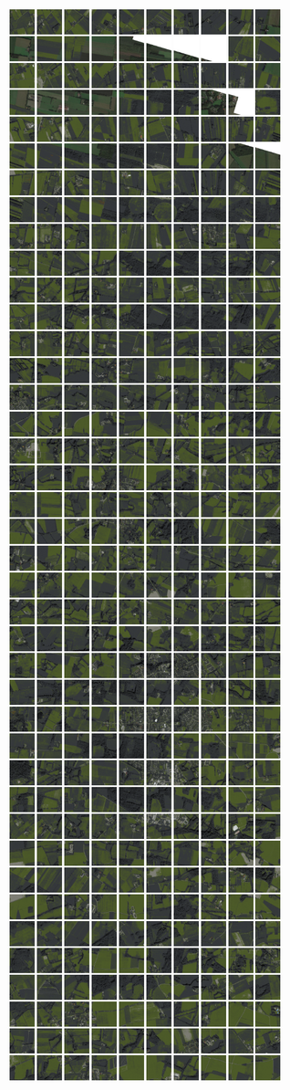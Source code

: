 <html>
<div>
<img src="https://github.com/HakkaTjakka/NL_TILE_MAP/blob/main/18/645/-1047/r.6450.-10470.png" height="44" width="44">
<img src="https://github.com/HakkaTjakka/NL_TILE_MAP/blob/main/18/645/-1047/r.6451.-10470.png" height="44" width="44">
<img src="https://github.com/HakkaTjakka/NL_TILE_MAP/blob/main/18/645/-1047/r.6452.-10470.png" height="44" width="44">
<img src="https://github.com/HakkaTjakka/NL_TILE_MAP/blob/main/18/645/-1047/r.6453.-10470.png" height="44" width="44">
<img src="https://github.com/HakkaTjakka/NL_TILE_MAP/blob/main/18/645/-1047/r.6454.-10470.png" height="44" width="44">
<img src="https://github.com/HakkaTjakka/NL_TILE_MAP/blob/main/18/645/-1047/r.6455.-10470.png" height="44" width="44">
<img src="https://github.com/HakkaTjakka/NL_TILE_MAP/blob/main/18/645/-1047/r.6456.-10470.png" height="44" width="44">
<img src="https://github.com/HakkaTjakka/NL_TILE_MAP/blob/main/18/645/-1047/r.6457.-10470.png" height="44" width="44">
<img src="https://github.com/HakkaTjakka/NL_TILE_MAP/blob/main/18/645/-1047/r.6458.-10470.png" height="44" width="44">
<img src="https://github.com/HakkaTjakka/NL_TILE_MAP/blob/main/18/645/-1047/r.6459.-10470.png" height="44" width="44">
<img src="https://github.com/HakkaTjakka/NL_TILE_MAP/blob/main/18/646/-1047/r.6460.-10470.png" height="44" width="44">
<img src="https://github.com/HakkaTjakka/NL_TILE_MAP/blob/main/18/646/-1047/r.6461.-10470.png" height="44" width="44">
<img src="https://github.com/HakkaTjakka/NL_TILE_MAP/blob/main/18/646/-1047/r.6462.-10470.png" height="44" width="44">
<img src="https://github.com/HakkaTjakka/NL_TILE_MAP/blob/main/18/646/-1047/r.6463.-10470.png" height="44" width="44">
<img src="https://github.com/HakkaTjakka/NL_TILE_MAP/blob/main/18/646/-1047/r.6464.-10470.png" height="44" width="44">
<img src="https://github.com/HakkaTjakka/NL_TILE_MAP/blob/main/18/646/-1047/r.6465.-10470.png" height="44" width="44">
<img src="https://github.com/HakkaTjakka/NL_TILE_MAP/blob/main/18/646/-1047/r.6466.-10470.png" height="44" width="44">
<img src="https://github.com/HakkaTjakka/NL_TILE_MAP/blob/main/18/646/-1047/r.6467.-10470.png" height="44" width="44">
<img src="https://github.com/HakkaTjakka/NL_TILE_MAP/blob/main/18/646/-1047/r.6468.-10470.png" height="44" width="44">
<img src="https://github.com/HakkaTjakka/NL_TILE_MAP/blob/main/18/646/-1047/r.6469.-10470.png" height="44" width="44">
<br>
<img src="https://github.com/HakkaTjakka/NL_TILE_MAP/blob/main/18/645/-1047/r.6450.-10469.png" height="44" width="44">
<img src="https://github.com/HakkaTjakka/NL_TILE_MAP/blob/main/18/645/-1047/r.6451.-10469.png" height="44" width="44">
<img src="https://github.com/HakkaTjakka/NL_TILE_MAP/blob/main/18/645/-1047/r.6452.-10469.png" height="44" width="44">
<img src="https://github.com/HakkaTjakka/NL_TILE_MAP/blob/main/18/645/-1047/r.6453.-10469.png" height="44" width="44">
<img src="https://github.com/HakkaTjakka/NL_TILE_MAP/blob/main/18/645/-1047/r.6454.-10469.png" height="44" width="44">
<img src="https://github.com/HakkaTjakka/NL_TILE_MAP/blob/main/18/645/-1047/r.6455.-10469.png" height="44" width="44">
<img src="https://github.com/HakkaTjakka/NL_TILE_MAP/blob/main/18/645/-1047/r.6456.-10469.png" height="44" width="44">
<img src="https://github.com/HakkaTjakka/NL_TILE_MAP/blob/main/18/645/-1047/r.6457.-10469.png" height="44" width="44">
<img src="https://github.com/HakkaTjakka/NL_TILE_MAP/blob/main/18/645/-1047/r.6458.-10469.png" height="44" width="44">
<img src="https://github.com/HakkaTjakka/NL_TILE_MAP/blob/main/18/645/-1047/r.6459.-10469.png" height="44" width="44">
<img src="https://github.com/HakkaTjakka/NL_TILE_MAP/blob/main/18/646/-1047/r.6460.-10469.png" height="44" width="44">
<img src="https://github.com/HakkaTjakka/NL_TILE_MAP/blob/main/18/646/-1047/r.6461.-10469.png" height="44" width="44">
<img src="https://github.com/HakkaTjakka/NL_TILE_MAP/blob/main/18/646/-1047/r.6462.-10469.png" height="44" width="44">
<img src="https://github.com/HakkaTjakka/NL_TILE_MAP/blob/main/18/646/-1047/r.6463.-10469.png" height="44" width="44">
<img src="https://github.com/HakkaTjakka/NL_TILE_MAP/blob/main/18/646/-1047/r.6464.-10469.png" height="44" width="44">
<img src="https://github.com/HakkaTjakka/NL_TILE_MAP/blob/main/18/646/-1047/r.6465.-10469.png" height="44" width="44">
<img src="https://github.com/HakkaTjakka/NL_TILE_MAP/blob/main/18/646/-1047/r.6466.-10469.png" height="44" width="44">
<img src="https://github.com/HakkaTjakka/NL_TILE_MAP/blob/main/18/646/-1047/r.6467.-10469.png" height="44" width="44">
<img src="https://github.com/HakkaTjakka/NL_TILE_MAP/blob/main/18/646/-1047/r.6468.-10469.png" height="44" width="44">
<img src="https://github.com/HakkaTjakka/NL_TILE_MAP/blob/main/18/646/-1047/r.6469.-10469.png" height="44" width="44">
<br>
<img src="https://github.com/HakkaTjakka/NL_TILE_MAP/blob/main/18/645/-1047/r.6450.-10468.png" height="44" width="44">
<img src="https://github.com/HakkaTjakka/NL_TILE_MAP/blob/main/18/645/-1047/r.6451.-10468.png" height="44" width="44">
<img src="https://github.com/HakkaTjakka/NL_TILE_MAP/blob/main/18/645/-1047/r.6452.-10468.png" height="44" width="44">
<img src="https://github.com/HakkaTjakka/NL_TILE_MAP/blob/main/18/645/-1047/r.6453.-10468.png" height="44" width="44">
<img src="https://github.com/HakkaTjakka/NL_TILE_MAP/blob/main/18/645/-1047/r.6454.-10468.png" height="44" width="44">
<img src="https://github.com/HakkaTjakka/NL_TILE_MAP/blob/main/18/645/-1047/r.6455.-10468.png" height="44" width="44">
<img src="https://github.com/HakkaTjakka/NL_TILE_MAP/blob/main/18/645/-1047/r.6456.-10468.png" height="44" width="44">
<img src="https://github.com/HakkaTjakka/NL_TILE_MAP/blob/main/18/645/-1047/r.6457.-10468.png" height="44" width="44">
<img src="https://github.com/HakkaTjakka/NL_TILE_MAP/blob/main/18/645/-1047/r.6458.-10468.png" height="44" width="44">
<img src="https://github.com/HakkaTjakka/NL_TILE_MAP/blob/main/18/645/-1047/r.6459.-10468.png" height="44" width="44">
<img src="https://github.com/HakkaTjakka/NL_TILE_MAP/blob/main/18/646/-1047/r.6460.-10468.png" height="44" width="44">
<img src="https://github.com/HakkaTjakka/NL_TILE_MAP/blob/main/18/646/-1047/r.6461.-10468.png" height="44" width="44">
<img src="https://github.com/HakkaTjakka/NL_TILE_MAP/blob/main/18/646/-1047/r.6462.-10468.png" height="44" width="44">
<img src="https://github.com/HakkaTjakka/NL_TILE_MAP/blob/main/18/646/-1047/r.6463.-10468.png" height="44" width="44">
<img src="https://github.com/HakkaTjakka/NL_TILE_MAP/blob/main/18/646/-1047/r.6464.-10468.png" height="44" width="44">
<img src="https://github.com/HakkaTjakka/NL_TILE_MAP/blob/main/18/646/-1047/r.6465.-10468.png" height="44" width="44">
<img src="https://github.com/HakkaTjakka/NL_TILE_MAP/blob/main/18/646/-1047/r.6466.-10468.png" height="44" width="44">
<img src="https://github.com/HakkaTjakka/NL_TILE_MAP/blob/main/18/646/-1047/r.6467.-10468.png" height="44" width="44">
<img src="https://github.com/HakkaTjakka/NL_TILE_MAP/blob/main/18/646/-1047/r.6468.-10468.png" height="44" width="44">
<img src="https://github.com/HakkaTjakka/NL_TILE_MAP/blob/main/18/646/-1047/r.6469.-10468.png" height="44" width="44">
<br>
<img src="https://github.com/HakkaTjakka/NL_TILE_MAP/blob/main/18/645/-1047/r.6450.-10467.png" height="44" width="44">
<img src="https://github.com/HakkaTjakka/NL_TILE_MAP/blob/main/18/645/-1047/r.6451.-10467.png" height="44" width="44">
<img src="https://github.com/HakkaTjakka/NL_TILE_MAP/blob/main/18/645/-1047/r.6452.-10467.png" height="44" width="44">
<img src="https://github.com/HakkaTjakka/NL_TILE_MAP/blob/main/18/645/-1047/r.6453.-10467.png" height="44" width="44">
<img src="https://github.com/HakkaTjakka/NL_TILE_MAP/blob/main/18/645/-1047/r.6454.-10467.png" height="44" width="44">
<img src="https://github.com/HakkaTjakka/NL_TILE_MAP/blob/main/18/645/-1047/r.6455.-10467.png" height="44" width="44">
<img src="https://github.com/HakkaTjakka/NL_TILE_MAP/blob/main/18/645/-1047/r.6456.-10467.png" height="44" width="44">
<img src="https://github.com/HakkaTjakka/NL_TILE_MAP/blob/main/18/645/-1047/r.6457.-10467.png" height="44" width="44">
<img src="https://github.com/HakkaTjakka/NL_TILE_MAP/blob/main/18/645/-1047/r.6458.-10467.png" height="44" width="44">
<img src="https://github.com/HakkaTjakka/NL_TILE_MAP/blob/main/18/645/-1047/r.6459.-10467.png" height="44" width="44">
<img src="https://github.com/HakkaTjakka/NL_TILE_MAP/blob/main/18/646/-1047/r.6460.-10467.png" height="44" width="44">
<img src="https://github.com/HakkaTjakka/NL_TILE_MAP/blob/main/18/646/-1047/r.6461.-10467.png" height="44" width="44">
<img src="https://github.com/HakkaTjakka/NL_TILE_MAP/blob/main/18/646/-1047/r.6462.-10467.png" height="44" width="44">
<img src="https://github.com/HakkaTjakka/NL_TILE_MAP/blob/main/18/646/-1047/r.6463.-10467.png" height="44" width="44">
<img src="https://github.com/HakkaTjakka/NL_TILE_MAP/blob/main/18/646/-1047/r.6464.-10467.png" height="44" width="44">
<img src="https://github.com/HakkaTjakka/NL_TILE_MAP/blob/main/18/646/-1047/r.6465.-10467.png" height="44" width="44">
<img src="https://github.com/HakkaTjakka/NL_TILE_MAP/blob/main/18/646/-1047/r.6466.-10467.png" height="44" width="44">
<img src="https://github.com/HakkaTjakka/NL_TILE_MAP/blob/main/18/646/-1047/r.6467.-10467.png" height="44" width="44">
<img src="https://github.com/HakkaTjakka/NL_TILE_MAP/blob/main/18/646/-1047/r.6468.-10467.png" height="44" width="44">
<img src="https://github.com/HakkaTjakka/NL_TILE_MAP/blob/main/18/646/-1047/r.6469.-10467.png" height="44" width="44">
<br>
<img src="https://github.com/HakkaTjakka/NL_TILE_MAP/blob/main/18/645/-1047/r.6450.-10466.png" height="44" width="44">
<img src="https://github.com/HakkaTjakka/NL_TILE_MAP/blob/main/18/645/-1047/r.6451.-10466.png" height="44" width="44">
<img src="https://github.com/HakkaTjakka/NL_TILE_MAP/blob/main/18/645/-1047/r.6452.-10466.png" height="44" width="44">
<img src="https://github.com/HakkaTjakka/NL_TILE_MAP/blob/main/18/645/-1047/r.6453.-10466.png" height="44" width="44">
<img src="https://github.com/HakkaTjakka/NL_TILE_MAP/blob/main/18/645/-1047/r.6454.-10466.png" height="44" width="44">
<img src="https://github.com/HakkaTjakka/NL_TILE_MAP/blob/main/18/645/-1047/r.6455.-10466.png" height="44" width="44">
<img src="https://github.com/HakkaTjakka/NL_TILE_MAP/blob/main/18/645/-1047/r.6456.-10466.png" height="44" width="44">
<img src="https://github.com/HakkaTjakka/NL_TILE_MAP/blob/main/18/645/-1047/r.6457.-10466.png" height="44" width="44">
<img src="https://github.com/HakkaTjakka/NL_TILE_MAP/blob/main/18/645/-1047/r.6458.-10466.png" height="44" width="44">
<img src="https://github.com/HakkaTjakka/NL_TILE_MAP/blob/main/18/645/-1047/r.6459.-10466.png" height="44" width="44">
<img src="https://github.com/HakkaTjakka/NL_TILE_MAP/blob/main/18/646/-1047/r.6460.-10466.png" height="44" width="44">
<img src="https://github.com/HakkaTjakka/NL_TILE_MAP/blob/main/18/646/-1047/r.6461.-10466.png" height="44" width="44">
<img src="https://github.com/HakkaTjakka/NL_TILE_MAP/blob/main/18/646/-1047/r.6462.-10466.png" height="44" width="44">
<img src="https://github.com/HakkaTjakka/NL_TILE_MAP/blob/main/18/646/-1047/r.6463.-10466.png" height="44" width="44">
<img src="https://github.com/HakkaTjakka/NL_TILE_MAP/blob/main/18/646/-1047/r.6464.-10466.png" height="44" width="44">
<img src="https://github.com/HakkaTjakka/NL_TILE_MAP/blob/main/18/646/-1047/r.6465.-10466.png" height="44" width="44">
<img src="https://github.com/HakkaTjakka/NL_TILE_MAP/blob/main/18/646/-1047/r.6466.-10466.png" height="44" width="44">
<img src="https://github.com/HakkaTjakka/NL_TILE_MAP/blob/main/18/646/-1047/r.6467.-10466.png" height="44" width="44">
<img src="https://github.com/HakkaTjakka/NL_TILE_MAP/blob/main/18/646/-1047/r.6468.-10466.png" height="44" width="44">
<img src="https://github.com/HakkaTjakka/NL_TILE_MAP/blob/main/18/646/-1047/r.6469.-10466.png" height="44" width="44">
<br>
<img src="https://github.com/HakkaTjakka/NL_TILE_MAP/blob/main/18/645/-1047/r.6450.-10465.png" height="44" width="44">
<img src="https://github.com/HakkaTjakka/NL_TILE_MAP/blob/main/18/645/-1047/r.6451.-10465.png" height="44" width="44">
<img src="https://github.com/HakkaTjakka/NL_TILE_MAP/blob/main/18/645/-1047/r.6452.-10465.png" height="44" width="44">
<img src="https://github.com/HakkaTjakka/NL_TILE_MAP/blob/main/18/645/-1047/r.6453.-10465.png" height="44" width="44">
<img src="https://github.com/HakkaTjakka/NL_TILE_MAP/blob/main/18/645/-1047/r.6454.-10465.png" height="44" width="44">
<img src="https://github.com/HakkaTjakka/NL_TILE_MAP/blob/main/18/645/-1047/r.6455.-10465.png" height="44" width="44">
<img src="https://github.com/HakkaTjakka/NL_TILE_MAP/blob/main/18/645/-1047/r.6456.-10465.png" height="44" width="44">
<img src="https://github.com/HakkaTjakka/NL_TILE_MAP/blob/main/18/645/-1047/r.6457.-10465.png" height="44" width="44">
<img src="https://github.com/HakkaTjakka/NL_TILE_MAP/blob/main/18/645/-1047/r.6458.-10465.png" height="44" width="44">
<img src="https://github.com/HakkaTjakka/NL_TILE_MAP/blob/main/18/645/-1047/r.6459.-10465.png" height="44" width="44">
<img src="https://github.com/HakkaTjakka/NL_TILE_MAP/blob/main/18/646/-1047/r.6460.-10465.png" height="44" width="44">
<img src="https://github.com/HakkaTjakka/NL_TILE_MAP/blob/main/18/646/-1047/r.6461.-10465.png" height="44" width="44">
<img src="https://github.com/HakkaTjakka/NL_TILE_MAP/blob/main/18/646/-1047/r.6462.-10465.png" height="44" width="44">
<img src="https://github.com/HakkaTjakka/NL_TILE_MAP/blob/main/18/646/-1047/r.6463.-10465.png" height="44" width="44">
<img src="https://github.com/HakkaTjakka/NL_TILE_MAP/blob/main/18/646/-1047/r.6464.-10465.png" height="44" width="44">
<img src="https://github.com/HakkaTjakka/NL_TILE_MAP/blob/main/18/646/-1047/r.6465.-10465.png" height="44" width="44">
<img src="https://github.com/HakkaTjakka/NL_TILE_MAP/blob/main/18/646/-1047/r.6466.-10465.png" height="44" width="44">
<img src="https://github.com/HakkaTjakka/NL_TILE_MAP/blob/main/18/646/-1047/r.6467.-10465.png" height="44" width="44">
<img src="https://github.com/HakkaTjakka/NL_TILE_MAP/blob/main/18/646/-1047/r.6468.-10465.png" height="44" width="44">
<img src="https://github.com/HakkaTjakka/NL_TILE_MAP/blob/main/18/646/-1047/r.6469.-10465.png" height="44" width="44">
<br>
<img src="https://github.com/HakkaTjakka/NL_TILE_MAP/blob/main/18/645/-1047/r.6450.-10464.png" height="44" width="44">
<img src="https://github.com/HakkaTjakka/NL_TILE_MAP/blob/main/18/645/-1047/r.6451.-10464.png" height="44" width="44">
<img src="https://github.com/HakkaTjakka/NL_TILE_MAP/blob/main/18/645/-1047/r.6452.-10464.png" height="44" width="44">
<img src="https://github.com/HakkaTjakka/NL_TILE_MAP/blob/main/18/645/-1047/r.6453.-10464.png" height="44" width="44">
<img src="https://github.com/HakkaTjakka/NL_TILE_MAP/blob/main/18/645/-1047/r.6454.-10464.png" height="44" width="44">
<img src="https://github.com/HakkaTjakka/NL_TILE_MAP/blob/main/18/645/-1047/r.6455.-10464.png" height="44" width="44">
<img src="https://github.com/HakkaTjakka/NL_TILE_MAP/blob/main/18/645/-1047/r.6456.-10464.png" height="44" width="44">
<img src="https://github.com/HakkaTjakka/NL_TILE_MAP/blob/main/18/645/-1047/r.6457.-10464.png" height="44" width="44">
<img src="https://github.com/HakkaTjakka/NL_TILE_MAP/blob/main/18/645/-1047/r.6458.-10464.png" height="44" width="44">
<img src="https://github.com/HakkaTjakka/NL_TILE_MAP/blob/main/18/645/-1047/r.6459.-10464.png" height="44" width="44">
<img src="https://github.com/HakkaTjakka/NL_TILE_MAP/blob/main/18/646/-1047/r.6460.-10464.png" height="44" width="44">
<img src="https://github.com/HakkaTjakka/NL_TILE_MAP/blob/main/18/646/-1047/r.6461.-10464.png" height="44" width="44">
<img src="https://github.com/HakkaTjakka/NL_TILE_MAP/blob/main/18/646/-1047/r.6462.-10464.png" height="44" width="44">
<img src="https://github.com/HakkaTjakka/NL_TILE_MAP/blob/main/18/646/-1047/r.6463.-10464.png" height="44" width="44">
<img src="https://github.com/HakkaTjakka/NL_TILE_MAP/blob/main/18/646/-1047/r.6464.-10464.png" height="44" width="44">
<img src="https://github.com/HakkaTjakka/NL_TILE_MAP/blob/main/18/646/-1047/r.6465.-10464.png" height="44" width="44">
<img src="https://github.com/HakkaTjakka/NL_TILE_MAP/blob/main/18/646/-1047/r.6466.-10464.png" height="44" width="44">
<img src="https://github.com/HakkaTjakka/NL_TILE_MAP/blob/main/18/646/-1047/r.6467.-10464.png" height="44" width="44">
<img src="https://github.com/HakkaTjakka/NL_TILE_MAP/blob/main/18/646/-1047/r.6468.-10464.png" height="44" width="44">
<img src="https://github.com/HakkaTjakka/NL_TILE_MAP/blob/main/18/646/-1047/r.6469.-10464.png" height="44" width="44">
<br>
<img src="https://github.com/HakkaTjakka/NL_TILE_MAP/blob/main/18/645/-1047/r.6450.-10463.png" height="44" width="44">
<img src="https://github.com/HakkaTjakka/NL_TILE_MAP/blob/main/18/645/-1047/r.6451.-10463.png" height="44" width="44">
<img src="https://github.com/HakkaTjakka/NL_TILE_MAP/blob/main/18/645/-1047/r.6452.-10463.png" height="44" width="44">
<img src="https://github.com/HakkaTjakka/NL_TILE_MAP/blob/main/18/645/-1047/r.6453.-10463.png" height="44" width="44">
<img src="https://github.com/HakkaTjakka/NL_TILE_MAP/blob/main/18/645/-1047/r.6454.-10463.png" height="44" width="44">
<img src="https://github.com/HakkaTjakka/NL_TILE_MAP/blob/main/18/645/-1047/r.6455.-10463.png" height="44" width="44">
<img src="https://github.com/HakkaTjakka/NL_TILE_MAP/blob/main/18/645/-1047/r.6456.-10463.png" height="44" width="44">
<img src="https://github.com/HakkaTjakka/NL_TILE_MAP/blob/main/18/645/-1047/r.6457.-10463.png" height="44" width="44">
<img src="https://github.com/HakkaTjakka/NL_TILE_MAP/blob/main/18/645/-1047/r.6458.-10463.png" height="44" width="44">
<img src="https://github.com/HakkaTjakka/NL_TILE_MAP/blob/main/18/645/-1047/r.6459.-10463.png" height="44" width="44">
<img src="https://github.com/HakkaTjakka/NL_TILE_MAP/blob/main/18/646/-1047/r.6460.-10463.png" height="44" width="44">
<img src="https://github.com/HakkaTjakka/NL_TILE_MAP/blob/main/18/646/-1047/r.6461.-10463.png" height="44" width="44">
<img src="https://github.com/HakkaTjakka/NL_TILE_MAP/blob/main/18/646/-1047/r.6462.-10463.png" height="44" width="44">
<img src="https://github.com/HakkaTjakka/NL_TILE_MAP/blob/main/18/646/-1047/r.6463.-10463.png" height="44" width="44">
<img src="https://github.com/HakkaTjakka/NL_TILE_MAP/blob/main/18/646/-1047/r.6464.-10463.png" height="44" width="44">
<img src="https://github.com/HakkaTjakka/NL_TILE_MAP/blob/main/18/646/-1047/r.6465.-10463.png" height="44" width="44">
<img src="https://github.com/HakkaTjakka/NL_TILE_MAP/blob/main/18/646/-1047/r.6466.-10463.png" height="44" width="44">
<img src="https://github.com/HakkaTjakka/NL_TILE_MAP/blob/main/18/646/-1047/r.6467.-10463.png" height="44" width="44">
<img src="https://github.com/HakkaTjakka/NL_TILE_MAP/blob/main/18/646/-1047/r.6468.-10463.png" height="44" width="44">
<img src="https://github.com/HakkaTjakka/NL_TILE_MAP/blob/main/18/646/-1047/r.6469.-10463.png" height="44" width="44">
<br>
<img src="https://github.com/HakkaTjakka/NL_TILE_MAP/blob/main/18/645/-1047/r.6450.-10462.png" height="44" width="44">
<img src="https://github.com/HakkaTjakka/NL_TILE_MAP/blob/main/18/645/-1047/r.6451.-10462.png" height="44" width="44">
<img src="https://github.com/HakkaTjakka/NL_TILE_MAP/blob/main/18/645/-1047/r.6452.-10462.png" height="44" width="44">
<img src="https://github.com/HakkaTjakka/NL_TILE_MAP/blob/main/18/645/-1047/r.6453.-10462.png" height="44" width="44">
<img src="https://github.com/HakkaTjakka/NL_TILE_MAP/blob/main/18/645/-1047/r.6454.-10462.png" height="44" width="44">
<img src="https://github.com/HakkaTjakka/NL_TILE_MAP/blob/main/18/645/-1047/r.6455.-10462.png" height="44" width="44">
<img src="https://github.com/HakkaTjakka/NL_TILE_MAP/blob/main/18/645/-1047/r.6456.-10462.png" height="44" width="44">
<img src="https://github.com/HakkaTjakka/NL_TILE_MAP/blob/main/18/645/-1047/r.6457.-10462.png" height="44" width="44">
<img src="https://github.com/HakkaTjakka/NL_TILE_MAP/blob/main/18/645/-1047/r.6458.-10462.png" height="44" width="44">
<img src="https://github.com/HakkaTjakka/NL_TILE_MAP/blob/main/18/645/-1047/r.6459.-10462.png" height="44" width="44">
<img src="https://github.com/HakkaTjakka/NL_TILE_MAP/blob/main/18/646/-1047/r.6460.-10462.png" height="44" width="44">
<img src="https://github.com/HakkaTjakka/NL_TILE_MAP/blob/main/18/646/-1047/r.6461.-10462.png" height="44" width="44">
<img src="https://github.com/HakkaTjakka/NL_TILE_MAP/blob/main/18/646/-1047/r.6462.-10462.png" height="44" width="44">
<img src="https://github.com/HakkaTjakka/NL_TILE_MAP/blob/main/18/646/-1047/r.6463.-10462.png" height="44" width="44">
<img src="https://github.com/HakkaTjakka/NL_TILE_MAP/blob/main/18/646/-1047/r.6464.-10462.png" height="44" width="44">
<img src="https://github.com/HakkaTjakka/NL_TILE_MAP/blob/main/18/646/-1047/r.6465.-10462.png" height="44" width="44">
<img src="https://github.com/HakkaTjakka/NL_TILE_MAP/blob/main/18/646/-1047/r.6466.-10462.png" height="44" width="44">
<img src="https://github.com/HakkaTjakka/NL_TILE_MAP/blob/main/18/646/-1047/r.6467.-10462.png" height="44" width="44">
<img src="https://github.com/HakkaTjakka/NL_TILE_MAP/blob/main/18/646/-1047/r.6468.-10462.png" height="44" width="44">
<img src="https://github.com/HakkaTjakka/NL_TILE_MAP/blob/main/18/646/-1047/r.6469.-10462.png" height="44" width="44">
<br>
<img src="https://github.com/HakkaTjakka/NL_TILE_MAP/blob/main/18/645/-1047/r.6450.-10461.png" height="44" width="44">
<img src="https://github.com/HakkaTjakka/NL_TILE_MAP/blob/main/18/645/-1047/r.6451.-10461.png" height="44" width="44">
<img src="https://github.com/HakkaTjakka/NL_TILE_MAP/blob/main/18/645/-1047/r.6452.-10461.png" height="44" width="44">
<img src="https://github.com/HakkaTjakka/NL_TILE_MAP/blob/main/18/645/-1047/r.6453.-10461.png" height="44" width="44">
<img src="https://github.com/HakkaTjakka/NL_TILE_MAP/blob/main/18/645/-1047/r.6454.-10461.png" height="44" width="44">
<img src="https://github.com/HakkaTjakka/NL_TILE_MAP/blob/main/18/645/-1047/r.6455.-10461.png" height="44" width="44">
<img src="https://github.com/HakkaTjakka/NL_TILE_MAP/blob/main/18/645/-1047/r.6456.-10461.png" height="44" width="44">
<img src="https://github.com/HakkaTjakka/NL_TILE_MAP/blob/main/18/645/-1047/r.6457.-10461.png" height="44" width="44">
<img src="https://github.com/HakkaTjakka/NL_TILE_MAP/blob/main/18/645/-1047/r.6458.-10461.png" height="44" width="44">
<img src="https://github.com/HakkaTjakka/NL_TILE_MAP/blob/main/18/645/-1047/r.6459.-10461.png" height="44" width="44">
<img src="https://github.com/HakkaTjakka/NL_TILE_MAP/blob/main/18/646/-1047/r.6460.-10461.png" height="44" width="44">
<img src="https://github.com/HakkaTjakka/NL_TILE_MAP/blob/main/18/646/-1047/r.6461.-10461.png" height="44" width="44">
<img src="https://github.com/HakkaTjakka/NL_TILE_MAP/blob/main/18/646/-1047/r.6462.-10461.png" height="44" width="44">
<img src="https://github.com/HakkaTjakka/NL_TILE_MAP/blob/main/18/646/-1047/r.6463.-10461.png" height="44" width="44">
<img src="https://github.com/HakkaTjakka/NL_TILE_MAP/blob/main/18/646/-1047/r.6464.-10461.png" height="44" width="44">
<img src="https://github.com/HakkaTjakka/NL_TILE_MAP/blob/main/18/646/-1047/r.6465.-10461.png" height="44" width="44">
<img src="https://github.com/HakkaTjakka/NL_TILE_MAP/blob/main/18/646/-1047/r.6466.-10461.png" height="44" width="44">
<img src="https://github.com/HakkaTjakka/NL_TILE_MAP/blob/main/18/646/-1047/r.6467.-10461.png" height="44" width="44">
<img src="https://github.com/HakkaTjakka/NL_TILE_MAP/blob/main/18/646/-1047/r.6468.-10461.png" height="44" width="44">
<img src="https://github.com/HakkaTjakka/NL_TILE_MAP/blob/main/18/646/-1047/r.6469.-10461.png" height="44" width="44">
<br>
<img src="https://github.com/HakkaTjakka/NL_TILE_MAP/blob/main/18/645/-1046/r.6450.-10460.png" height="44" width="44">
<img src="https://github.com/HakkaTjakka/NL_TILE_MAP/blob/main/18/645/-1046/r.6451.-10460.png" height="44" width="44">
<img src="https://github.com/HakkaTjakka/NL_TILE_MAP/blob/main/18/645/-1046/r.6452.-10460.png" height="44" width="44">
<img src="https://github.com/HakkaTjakka/NL_TILE_MAP/blob/main/18/645/-1046/r.6453.-10460.png" height="44" width="44">
<img src="https://github.com/HakkaTjakka/NL_TILE_MAP/blob/main/18/645/-1046/r.6454.-10460.png" height="44" width="44">
<img src="https://github.com/HakkaTjakka/NL_TILE_MAP/blob/main/18/645/-1046/r.6455.-10460.png" height="44" width="44">
<img src="https://github.com/HakkaTjakka/NL_TILE_MAP/blob/main/18/645/-1046/r.6456.-10460.png" height="44" width="44">
<img src="https://github.com/HakkaTjakka/NL_TILE_MAP/blob/main/18/645/-1046/r.6457.-10460.png" height="44" width="44">
<img src="https://github.com/HakkaTjakka/NL_TILE_MAP/blob/main/18/645/-1046/r.6458.-10460.png" height="44" width="44">
<img src="https://github.com/HakkaTjakka/NL_TILE_MAP/blob/main/18/645/-1046/r.6459.-10460.png" height="44" width="44">
<img src="https://github.com/HakkaTjakka/NL_TILE_MAP/blob/main/18/646/-1046/r.6460.-10460.png" height="44" width="44">
<img src="https://github.com/HakkaTjakka/NL_TILE_MAP/blob/main/18/646/-1046/r.6461.-10460.png" height="44" width="44">
<img src="https://github.com/HakkaTjakka/NL_TILE_MAP/blob/main/18/646/-1046/r.6462.-10460.png" height="44" width="44">
<img src="https://github.com/HakkaTjakka/NL_TILE_MAP/blob/main/18/646/-1046/r.6463.-10460.png" height="44" width="44">
<img src="https://github.com/HakkaTjakka/NL_TILE_MAP/blob/main/18/646/-1046/r.6464.-10460.png" height="44" width="44">
<img src="https://github.com/HakkaTjakka/NL_TILE_MAP/blob/main/18/646/-1046/r.6465.-10460.png" height="44" width="44">
<img src="https://github.com/HakkaTjakka/NL_TILE_MAP/blob/main/18/646/-1046/r.6466.-10460.png" height="44" width="44">
<img src="https://github.com/HakkaTjakka/NL_TILE_MAP/blob/main/18/646/-1046/r.6467.-10460.png" height="44" width="44">
<img src="https://github.com/HakkaTjakka/NL_TILE_MAP/blob/main/18/646/-1046/r.6468.-10460.png" height="44" width="44">
<img src="https://github.com/HakkaTjakka/NL_TILE_MAP/blob/main/18/646/-1046/r.6469.-10460.png" height="44" width="44">
<br>
<img src="https://github.com/HakkaTjakka/NL_TILE_MAP/blob/main/18/645/-1046/r.6450.-10459.png" height="44" width="44">
<img src="https://github.com/HakkaTjakka/NL_TILE_MAP/blob/main/18/645/-1046/r.6451.-10459.png" height="44" width="44">
<img src="https://github.com/HakkaTjakka/NL_TILE_MAP/blob/main/18/645/-1046/r.6452.-10459.png" height="44" width="44">
<img src="https://github.com/HakkaTjakka/NL_TILE_MAP/blob/main/18/645/-1046/r.6453.-10459.png" height="44" width="44">
<img src="https://github.com/HakkaTjakka/NL_TILE_MAP/blob/main/18/645/-1046/r.6454.-10459.png" height="44" width="44">
<img src="https://github.com/HakkaTjakka/NL_TILE_MAP/blob/main/18/645/-1046/r.6455.-10459.png" height="44" width="44">
<img src="https://github.com/HakkaTjakka/NL_TILE_MAP/blob/main/18/645/-1046/r.6456.-10459.png" height="44" width="44">
<img src="https://github.com/HakkaTjakka/NL_TILE_MAP/blob/main/18/645/-1046/r.6457.-10459.png" height="44" width="44">
<img src="https://github.com/HakkaTjakka/NL_TILE_MAP/blob/main/18/645/-1046/r.6458.-10459.png" height="44" width="44">
<img src="https://github.com/HakkaTjakka/NL_TILE_MAP/blob/main/18/645/-1046/r.6459.-10459.png" height="44" width="44">
<img src="https://github.com/HakkaTjakka/NL_TILE_MAP/blob/main/18/646/-1046/r.6460.-10459.png" height="44" width="44">
<img src="https://github.com/HakkaTjakka/NL_TILE_MAP/blob/main/18/646/-1046/r.6461.-10459.png" height="44" width="44">
<img src="https://github.com/HakkaTjakka/NL_TILE_MAP/blob/main/18/646/-1046/r.6462.-10459.png" height="44" width="44">
<img src="https://github.com/HakkaTjakka/NL_TILE_MAP/blob/main/18/646/-1046/r.6463.-10459.png" height="44" width="44">
<img src="https://github.com/HakkaTjakka/NL_TILE_MAP/blob/main/18/646/-1046/r.6464.-10459.png" height="44" width="44">
<img src="https://github.com/HakkaTjakka/NL_TILE_MAP/blob/main/18/646/-1046/r.6465.-10459.png" height="44" width="44">
<img src="https://github.com/HakkaTjakka/NL_TILE_MAP/blob/main/18/646/-1046/r.6466.-10459.png" height="44" width="44">
<img src="https://github.com/HakkaTjakka/NL_TILE_MAP/blob/main/18/646/-1046/r.6467.-10459.png" height="44" width="44">
<img src="https://github.com/HakkaTjakka/NL_TILE_MAP/blob/main/18/646/-1046/r.6468.-10459.png" height="44" width="44">
<img src="https://github.com/HakkaTjakka/NL_TILE_MAP/blob/main/18/646/-1046/r.6469.-10459.png" height="44" width="44">
<br>
<img src="https://github.com/HakkaTjakka/NL_TILE_MAP/blob/main/18/645/-1046/r.6450.-10458.png" height="44" width="44">
<img src="https://github.com/HakkaTjakka/NL_TILE_MAP/blob/main/18/645/-1046/r.6451.-10458.png" height="44" width="44">
<img src="https://github.com/HakkaTjakka/NL_TILE_MAP/blob/main/18/645/-1046/r.6452.-10458.png" height="44" width="44">
<img src="https://github.com/HakkaTjakka/NL_TILE_MAP/blob/main/18/645/-1046/r.6453.-10458.png" height="44" width="44">
<img src="https://github.com/HakkaTjakka/NL_TILE_MAP/blob/main/18/645/-1046/r.6454.-10458.png" height="44" width="44">
<img src="https://github.com/HakkaTjakka/NL_TILE_MAP/blob/main/18/645/-1046/r.6455.-10458.png" height="44" width="44">
<img src="https://github.com/HakkaTjakka/NL_TILE_MAP/blob/main/18/645/-1046/r.6456.-10458.png" height="44" width="44">
<img src="https://github.com/HakkaTjakka/NL_TILE_MAP/blob/main/18/645/-1046/r.6457.-10458.png" height="44" width="44">
<img src="https://github.com/HakkaTjakka/NL_TILE_MAP/blob/main/18/645/-1046/r.6458.-10458.png" height="44" width="44">
<img src="https://github.com/HakkaTjakka/NL_TILE_MAP/blob/main/18/645/-1046/r.6459.-10458.png" height="44" width="44">
<img src="https://github.com/HakkaTjakka/NL_TILE_MAP/blob/main/18/646/-1046/r.6460.-10458.png" height="44" width="44">
<img src="https://github.com/HakkaTjakka/NL_TILE_MAP/blob/main/18/646/-1046/r.6461.-10458.png" height="44" width="44">
<img src="https://github.com/HakkaTjakka/NL_TILE_MAP/blob/main/18/646/-1046/r.6462.-10458.png" height="44" width="44">
<img src="https://github.com/HakkaTjakka/NL_TILE_MAP/blob/main/18/646/-1046/r.6463.-10458.png" height="44" width="44">
<img src="https://github.com/HakkaTjakka/NL_TILE_MAP/blob/main/18/646/-1046/r.6464.-10458.png" height="44" width="44">
<img src="https://github.com/HakkaTjakka/NL_TILE_MAP/blob/main/18/646/-1046/r.6465.-10458.png" height="44" width="44">
<img src="https://github.com/HakkaTjakka/NL_TILE_MAP/blob/main/18/646/-1046/r.6466.-10458.png" height="44" width="44">
<img src="https://github.com/HakkaTjakka/NL_TILE_MAP/blob/main/18/646/-1046/r.6467.-10458.png" height="44" width="44">
<img src="https://github.com/HakkaTjakka/NL_TILE_MAP/blob/main/18/646/-1046/r.6468.-10458.png" height="44" width="44">
<img src="https://github.com/HakkaTjakka/NL_TILE_MAP/blob/main/18/646/-1046/r.6469.-10458.png" height="44" width="44">
<br>
<img src="https://github.com/HakkaTjakka/NL_TILE_MAP/blob/main/18/645/-1046/r.6450.-10457.png" height="44" width="44">
<img src="https://github.com/HakkaTjakka/NL_TILE_MAP/blob/main/18/645/-1046/r.6451.-10457.png" height="44" width="44">
<img src="https://github.com/HakkaTjakka/NL_TILE_MAP/blob/main/18/645/-1046/r.6452.-10457.png" height="44" width="44">
<img src="https://github.com/HakkaTjakka/NL_TILE_MAP/blob/main/18/645/-1046/r.6453.-10457.png" height="44" width="44">
<img src="https://github.com/HakkaTjakka/NL_TILE_MAP/blob/main/18/645/-1046/r.6454.-10457.png" height="44" width="44">
<img src="https://github.com/HakkaTjakka/NL_TILE_MAP/blob/main/18/645/-1046/r.6455.-10457.png" height="44" width="44">
<img src="https://github.com/HakkaTjakka/NL_TILE_MAP/blob/main/18/645/-1046/r.6456.-10457.png" height="44" width="44">
<img src="https://github.com/HakkaTjakka/NL_TILE_MAP/blob/main/18/645/-1046/r.6457.-10457.png" height="44" width="44">
<img src="https://github.com/HakkaTjakka/NL_TILE_MAP/blob/main/18/645/-1046/r.6458.-10457.png" height="44" width="44">
<img src="https://github.com/HakkaTjakka/NL_TILE_MAP/blob/main/18/645/-1046/r.6459.-10457.png" height="44" width="44">
<img src="https://github.com/HakkaTjakka/NL_TILE_MAP/blob/main/18/646/-1046/r.6460.-10457.png" height="44" width="44">
<img src="https://github.com/HakkaTjakka/NL_TILE_MAP/blob/main/18/646/-1046/r.6461.-10457.png" height="44" width="44">
<img src="https://github.com/HakkaTjakka/NL_TILE_MAP/blob/main/18/646/-1046/r.6462.-10457.png" height="44" width="44">
<img src="https://github.com/HakkaTjakka/NL_TILE_MAP/blob/main/18/646/-1046/r.6463.-10457.png" height="44" width="44">
<img src="https://github.com/HakkaTjakka/NL_TILE_MAP/blob/main/18/646/-1046/r.6464.-10457.png" height="44" width="44">
<img src="https://github.com/HakkaTjakka/NL_TILE_MAP/blob/main/18/646/-1046/r.6465.-10457.png" height="44" width="44">
<img src="https://github.com/HakkaTjakka/NL_TILE_MAP/blob/main/18/646/-1046/r.6466.-10457.png" height="44" width="44">
<img src="https://github.com/HakkaTjakka/NL_TILE_MAP/blob/main/18/646/-1046/r.6467.-10457.png" height="44" width="44">
<img src="https://github.com/HakkaTjakka/NL_TILE_MAP/blob/main/18/646/-1046/r.6468.-10457.png" height="44" width="44">
<img src="https://github.com/HakkaTjakka/NL_TILE_MAP/blob/main/18/646/-1046/r.6469.-10457.png" height="44" width="44">
<br>
<img src="https://github.com/HakkaTjakka/NL_TILE_MAP/blob/main/18/645/-1046/r.6450.-10456.png" height="44" width="44">
<img src="https://github.com/HakkaTjakka/NL_TILE_MAP/blob/main/18/645/-1046/r.6451.-10456.png" height="44" width="44">
<img src="https://github.com/HakkaTjakka/NL_TILE_MAP/blob/main/18/645/-1046/r.6452.-10456.png" height="44" width="44">
<img src="https://github.com/HakkaTjakka/NL_TILE_MAP/blob/main/18/645/-1046/r.6453.-10456.png" height="44" width="44">
<img src="https://github.com/HakkaTjakka/NL_TILE_MAP/blob/main/18/645/-1046/r.6454.-10456.png" height="44" width="44">
<img src="https://github.com/HakkaTjakka/NL_TILE_MAP/blob/main/18/645/-1046/r.6455.-10456.png" height="44" width="44">
<img src="https://github.com/HakkaTjakka/NL_TILE_MAP/blob/main/18/645/-1046/r.6456.-10456.png" height="44" width="44">
<img src="https://github.com/HakkaTjakka/NL_TILE_MAP/blob/main/18/645/-1046/r.6457.-10456.png" height="44" width="44">
<img src="https://github.com/HakkaTjakka/NL_TILE_MAP/blob/main/18/645/-1046/r.6458.-10456.png" height="44" width="44">
<img src="https://github.com/HakkaTjakka/NL_TILE_MAP/blob/main/18/645/-1046/r.6459.-10456.png" height="44" width="44">
<img src="https://github.com/HakkaTjakka/NL_TILE_MAP/blob/main/18/646/-1046/r.6460.-10456.png" height="44" width="44">
<img src="https://github.com/HakkaTjakka/NL_TILE_MAP/blob/main/18/646/-1046/r.6461.-10456.png" height="44" width="44">
<img src="https://github.com/HakkaTjakka/NL_TILE_MAP/blob/main/18/646/-1046/r.6462.-10456.png" height="44" width="44">
<img src="https://github.com/HakkaTjakka/NL_TILE_MAP/blob/main/18/646/-1046/r.6463.-10456.png" height="44" width="44">
<img src="https://github.com/HakkaTjakka/NL_TILE_MAP/blob/main/18/646/-1046/r.6464.-10456.png" height="44" width="44">
<img src="https://github.com/HakkaTjakka/NL_TILE_MAP/blob/main/18/646/-1046/r.6465.-10456.png" height="44" width="44">
<img src="https://github.com/HakkaTjakka/NL_TILE_MAP/blob/main/18/646/-1046/r.6466.-10456.png" height="44" width="44">
<img src="https://github.com/HakkaTjakka/NL_TILE_MAP/blob/main/18/646/-1046/r.6467.-10456.png" height="44" width="44">
<img src="https://github.com/HakkaTjakka/NL_TILE_MAP/blob/main/18/646/-1046/r.6468.-10456.png" height="44" width="44">
<img src="https://github.com/HakkaTjakka/NL_TILE_MAP/blob/main/18/646/-1046/r.6469.-10456.png" height="44" width="44">
<br>
<img src="https://github.com/HakkaTjakka/NL_TILE_MAP/blob/main/18/645/-1046/r.6450.-10455.png" height="44" width="44">
<img src="https://github.com/HakkaTjakka/NL_TILE_MAP/blob/main/18/645/-1046/r.6451.-10455.png" height="44" width="44">
<img src="https://github.com/HakkaTjakka/NL_TILE_MAP/blob/main/18/645/-1046/r.6452.-10455.png" height="44" width="44">
<img src="https://github.com/HakkaTjakka/NL_TILE_MAP/blob/main/18/645/-1046/r.6453.-10455.png" height="44" width="44">
<img src="https://github.com/HakkaTjakka/NL_TILE_MAP/blob/main/18/645/-1046/r.6454.-10455.png" height="44" width="44">
<img src="https://github.com/HakkaTjakka/NL_TILE_MAP/blob/main/18/645/-1046/r.6455.-10455.png" height="44" width="44">
<img src="https://github.com/HakkaTjakka/NL_TILE_MAP/blob/main/18/645/-1046/r.6456.-10455.png" height="44" width="44">
<img src="https://github.com/HakkaTjakka/NL_TILE_MAP/blob/main/18/645/-1046/r.6457.-10455.png" height="44" width="44">
<img src="https://github.com/HakkaTjakka/NL_TILE_MAP/blob/main/18/645/-1046/r.6458.-10455.png" height="44" width="44">
<img src="https://github.com/HakkaTjakka/NL_TILE_MAP/blob/main/18/645/-1046/r.6459.-10455.png" height="44" width="44">
<img src="https://github.com/HakkaTjakka/NL_TILE_MAP/blob/main/18/646/-1046/r.6460.-10455.png" height="44" width="44">
<img src="https://github.com/HakkaTjakka/NL_TILE_MAP/blob/main/18/646/-1046/r.6461.-10455.png" height="44" width="44">
<img src="https://github.com/HakkaTjakka/NL_TILE_MAP/blob/main/18/646/-1046/r.6462.-10455.png" height="44" width="44">
<img src="https://github.com/HakkaTjakka/NL_TILE_MAP/blob/main/18/646/-1046/r.6463.-10455.png" height="44" width="44">
<img src="https://github.com/HakkaTjakka/NL_TILE_MAP/blob/main/18/646/-1046/r.6464.-10455.png" height="44" width="44">
<img src="https://github.com/HakkaTjakka/NL_TILE_MAP/blob/main/18/646/-1046/r.6465.-10455.png" height="44" width="44">
<img src="https://github.com/HakkaTjakka/NL_TILE_MAP/blob/main/18/646/-1046/r.6466.-10455.png" height="44" width="44">
<img src="https://github.com/HakkaTjakka/NL_TILE_MAP/blob/main/18/646/-1046/r.6467.-10455.png" height="44" width="44">
<img src="https://github.com/HakkaTjakka/NL_TILE_MAP/blob/main/18/646/-1046/r.6468.-10455.png" height="44" width="44">
<img src="https://github.com/HakkaTjakka/NL_TILE_MAP/blob/main/18/646/-1046/r.6469.-10455.png" height="44" width="44">
<br>
<img src="https://github.com/HakkaTjakka/NL_TILE_MAP/blob/main/18/645/-1046/r.6450.-10454.png" height="44" width="44">
<img src="https://github.com/HakkaTjakka/NL_TILE_MAP/blob/main/18/645/-1046/r.6451.-10454.png" height="44" width="44">
<img src="https://github.com/HakkaTjakka/NL_TILE_MAP/blob/main/18/645/-1046/r.6452.-10454.png" height="44" width="44">
<img src="https://github.com/HakkaTjakka/NL_TILE_MAP/blob/main/18/645/-1046/r.6453.-10454.png" height="44" width="44">
<img src="https://github.com/HakkaTjakka/NL_TILE_MAP/blob/main/18/645/-1046/r.6454.-10454.png" height="44" width="44">
<img src="https://github.com/HakkaTjakka/NL_TILE_MAP/blob/main/18/645/-1046/r.6455.-10454.png" height="44" width="44">
<img src="https://github.com/HakkaTjakka/NL_TILE_MAP/blob/main/18/645/-1046/r.6456.-10454.png" height="44" width="44">
<img src="https://github.com/HakkaTjakka/NL_TILE_MAP/blob/main/18/645/-1046/r.6457.-10454.png" height="44" width="44">
<img src="https://github.com/HakkaTjakka/NL_TILE_MAP/blob/main/18/645/-1046/r.6458.-10454.png" height="44" width="44">
<img src="https://github.com/HakkaTjakka/NL_TILE_MAP/blob/main/18/645/-1046/r.6459.-10454.png" height="44" width="44">
<img src="https://github.com/HakkaTjakka/NL_TILE_MAP/blob/main/18/646/-1046/r.6460.-10454.png" height="44" width="44">
<img src="https://github.com/HakkaTjakka/NL_TILE_MAP/blob/main/18/646/-1046/r.6461.-10454.png" height="44" width="44">
<img src="https://github.com/HakkaTjakka/NL_TILE_MAP/blob/main/18/646/-1046/r.6462.-10454.png" height="44" width="44">
<img src="https://github.com/HakkaTjakka/NL_TILE_MAP/blob/main/18/646/-1046/r.6463.-10454.png" height="44" width="44">
<img src="https://github.com/HakkaTjakka/NL_TILE_MAP/blob/main/18/646/-1046/r.6464.-10454.png" height="44" width="44">
<img src="https://github.com/HakkaTjakka/NL_TILE_MAP/blob/main/18/646/-1046/r.6465.-10454.png" height="44" width="44">
<img src="https://github.com/HakkaTjakka/NL_TILE_MAP/blob/main/18/646/-1046/r.6466.-10454.png" height="44" width="44">
<img src="https://github.com/HakkaTjakka/NL_TILE_MAP/blob/main/18/646/-1046/r.6467.-10454.png" height="44" width="44">
<img src="https://github.com/HakkaTjakka/NL_TILE_MAP/blob/main/18/646/-1046/r.6468.-10454.png" height="44" width="44">
<img src="https://github.com/HakkaTjakka/NL_TILE_MAP/blob/main/18/646/-1046/r.6469.-10454.png" height="44" width="44">
<br>
<img src="https://github.com/HakkaTjakka/NL_TILE_MAP/blob/main/18/645/-1046/r.6450.-10453.png" height="44" width="44">
<img src="https://github.com/HakkaTjakka/NL_TILE_MAP/blob/main/18/645/-1046/r.6451.-10453.png" height="44" width="44">
<img src="https://github.com/HakkaTjakka/NL_TILE_MAP/blob/main/18/645/-1046/r.6452.-10453.png" height="44" width="44">
<img src="https://github.com/HakkaTjakka/NL_TILE_MAP/blob/main/18/645/-1046/r.6453.-10453.png" height="44" width="44">
<img src="https://github.com/HakkaTjakka/NL_TILE_MAP/blob/main/18/645/-1046/r.6454.-10453.png" height="44" width="44">
<img src="https://github.com/HakkaTjakka/NL_TILE_MAP/blob/main/18/645/-1046/r.6455.-10453.png" height="44" width="44">
<img src="https://github.com/HakkaTjakka/NL_TILE_MAP/blob/main/18/645/-1046/r.6456.-10453.png" height="44" width="44">
<img src="https://github.com/HakkaTjakka/NL_TILE_MAP/blob/main/18/645/-1046/r.6457.-10453.png" height="44" width="44">
<img src="https://github.com/HakkaTjakka/NL_TILE_MAP/blob/main/18/645/-1046/r.6458.-10453.png" height="44" width="44">
<img src="https://github.com/HakkaTjakka/NL_TILE_MAP/blob/main/18/645/-1046/r.6459.-10453.png" height="44" width="44">
<img src="https://github.com/HakkaTjakka/NL_TILE_MAP/blob/main/18/646/-1046/r.6460.-10453.png" height="44" width="44">
<img src="https://github.com/HakkaTjakka/NL_TILE_MAP/blob/main/18/646/-1046/r.6461.-10453.png" height="44" width="44">
<img src="https://github.com/HakkaTjakka/NL_TILE_MAP/blob/main/18/646/-1046/r.6462.-10453.png" height="44" width="44">
<img src="https://github.com/HakkaTjakka/NL_TILE_MAP/blob/main/18/646/-1046/r.6463.-10453.png" height="44" width="44">
<img src="https://github.com/HakkaTjakka/NL_TILE_MAP/blob/main/18/646/-1046/r.6464.-10453.png" height="44" width="44">
<img src="https://github.com/HakkaTjakka/NL_TILE_MAP/blob/main/18/646/-1046/r.6465.-10453.png" height="44" width="44">
<img src="https://github.com/HakkaTjakka/NL_TILE_MAP/blob/main/18/646/-1046/r.6466.-10453.png" height="44" width="44">
<img src="https://github.com/HakkaTjakka/NL_TILE_MAP/blob/main/18/646/-1046/r.6467.-10453.png" height="44" width="44">
<img src="https://github.com/HakkaTjakka/NL_TILE_MAP/blob/main/18/646/-1046/r.6468.-10453.png" height="44" width="44">
<img src="https://github.com/HakkaTjakka/NL_TILE_MAP/blob/main/18/646/-1046/r.6469.-10453.png" height="44" width="44">
<br>
<img src="https://github.com/HakkaTjakka/NL_TILE_MAP/blob/main/18/645/-1046/r.6450.-10452.png" height="44" width="44">
<img src="https://github.com/HakkaTjakka/NL_TILE_MAP/blob/main/18/645/-1046/r.6451.-10452.png" height="44" width="44">
<img src="https://github.com/HakkaTjakka/NL_TILE_MAP/blob/main/18/645/-1046/r.6452.-10452.png" height="44" width="44">
<img src="https://github.com/HakkaTjakka/NL_TILE_MAP/blob/main/18/645/-1046/r.6453.-10452.png" height="44" width="44">
<img src="https://github.com/HakkaTjakka/NL_TILE_MAP/blob/main/18/645/-1046/r.6454.-10452.png" height="44" width="44">
<img src="https://github.com/HakkaTjakka/NL_TILE_MAP/blob/main/18/645/-1046/r.6455.-10452.png" height="44" width="44">
<img src="https://github.com/HakkaTjakka/NL_TILE_MAP/blob/main/18/645/-1046/r.6456.-10452.png" height="44" width="44">
<img src="https://github.com/HakkaTjakka/NL_TILE_MAP/blob/main/18/645/-1046/r.6457.-10452.png" height="44" width="44">
<img src="https://github.com/HakkaTjakka/NL_TILE_MAP/blob/main/18/645/-1046/r.6458.-10452.png" height="44" width="44">
<img src="https://github.com/HakkaTjakka/NL_TILE_MAP/blob/main/18/645/-1046/r.6459.-10452.png" height="44" width="44">
<img src="https://github.com/HakkaTjakka/NL_TILE_MAP/blob/main/18/646/-1046/r.6460.-10452.png" height="44" width="44">
<img src="https://github.com/HakkaTjakka/NL_TILE_MAP/blob/main/18/646/-1046/r.6461.-10452.png" height="44" width="44">
<img src="https://github.com/HakkaTjakka/NL_TILE_MAP/blob/main/18/646/-1046/r.6462.-10452.png" height="44" width="44">
<img src="https://github.com/HakkaTjakka/NL_TILE_MAP/blob/main/18/646/-1046/r.6463.-10452.png" height="44" width="44">
<img src="https://github.com/HakkaTjakka/NL_TILE_MAP/blob/main/18/646/-1046/r.6464.-10452.png" height="44" width="44">
<img src="https://github.com/HakkaTjakka/NL_TILE_MAP/blob/main/18/646/-1046/r.6465.-10452.png" height="44" width="44">
<img src="https://github.com/HakkaTjakka/NL_TILE_MAP/blob/main/18/646/-1046/r.6466.-10452.png" height="44" width="44">
<img src="https://github.com/HakkaTjakka/NL_TILE_MAP/blob/main/18/646/-1046/r.6467.-10452.png" height="44" width="44">
<img src="https://github.com/HakkaTjakka/NL_TILE_MAP/blob/main/18/646/-1046/r.6468.-10452.png" height="44" width="44">
<img src="https://github.com/HakkaTjakka/NL_TILE_MAP/blob/main/18/646/-1046/r.6469.-10452.png" height="44" width="44">
<br>
<img src="https://github.com/HakkaTjakka/NL_TILE_MAP/blob/main/18/645/-1046/r.6450.-10451.png" height="44" width="44">
<img src="https://github.com/HakkaTjakka/NL_TILE_MAP/blob/main/18/645/-1046/r.6451.-10451.png" height="44" width="44">
<img src="https://github.com/HakkaTjakka/NL_TILE_MAP/blob/main/18/645/-1046/r.6452.-10451.png" height="44" width="44">
<img src="https://github.com/HakkaTjakka/NL_TILE_MAP/blob/main/18/645/-1046/r.6453.-10451.png" height="44" width="44">
<img src="https://github.com/HakkaTjakka/NL_TILE_MAP/blob/main/18/645/-1046/r.6454.-10451.png" height="44" width="44">
<img src="https://github.com/HakkaTjakka/NL_TILE_MAP/blob/main/18/645/-1046/r.6455.-10451.png" height="44" width="44">
<img src="https://github.com/HakkaTjakka/NL_TILE_MAP/blob/main/18/645/-1046/r.6456.-10451.png" height="44" width="44">
<img src="https://github.com/HakkaTjakka/NL_TILE_MAP/blob/main/18/645/-1046/r.6457.-10451.png" height="44" width="44">
<img src="https://github.com/HakkaTjakka/NL_TILE_MAP/blob/main/18/645/-1046/r.6458.-10451.png" height="44" width="44">
<img src="https://github.com/HakkaTjakka/NL_TILE_MAP/blob/main/18/645/-1046/r.6459.-10451.png" height="44" width="44">
<img src="https://github.com/HakkaTjakka/NL_TILE_MAP/blob/main/18/646/-1046/r.6460.-10451.png" height="44" width="44">
<img src="https://github.com/HakkaTjakka/NL_TILE_MAP/blob/main/18/646/-1046/r.6461.-10451.png" height="44" width="44">
<img src="https://github.com/HakkaTjakka/NL_TILE_MAP/blob/main/18/646/-1046/r.6462.-10451.png" height="44" width="44">
<img src="https://github.com/HakkaTjakka/NL_TILE_MAP/blob/main/18/646/-1046/r.6463.-10451.png" height="44" width="44">
<img src="https://github.com/HakkaTjakka/NL_TILE_MAP/blob/main/18/646/-1046/r.6464.-10451.png" height="44" width="44">
<img src="https://github.com/HakkaTjakka/NL_TILE_MAP/blob/main/18/646/-1046/r.6465.-10451.png" height="44" width="44">
<img src="https://github.com/HakkaTjakka/NL_TILE_MAP/blob/main/18/646/-1046/r.6466.-10451.png" height="44" width="44">
<img src="https://github.com/HakkaTjakka/NL_TILE_MAP/blob/main/18/646/-1046/r.6467.-10451.png" height="44" width="44">
<img src="https://github.com/HakkaTjakka/NL_TILE_MAP/blob/main/18/646/-1046/r.6468.-10451.png" height="44" width="44">
<img src="https://github.com/HakkaTjakka/NL_TILE_MAP/blob/main/18/646/-1046/r.6469.-10451.png" height="44" width="44">
<br>
</div>
</html>
